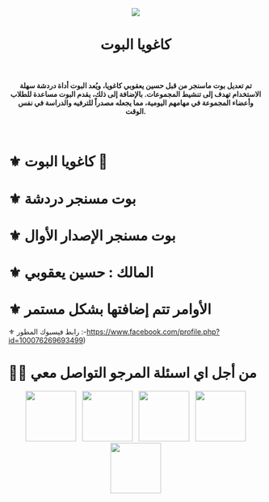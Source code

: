 <p align="center">
<img src="https://i.ibb.co/74m2BvB/Picsart-24-08-20-12-21-07-698.jpg"/>
</p>
<h1 align="center">كاغويا البوت</h1>

<br><h4 align="center">تم تعديل بوت ماسنجر من قبل حسين يعقوبي كاغويا، ويُعد البوت أداة دردشة سهلة الاستخدام تهدف إلى تنشيط المجموعات. بالإضافة إلى ذلك، يقدم البوت مساعدة للطلاب وأعضاء المجموعة في مهامهم اليومية، مما يجعله مصدراً للترفيه والدراسة في نفس الوقت.</h4><br/>
#  ⚜️ كاغويا البوت 💟  </h1>

# ⚜️ بوت مسنجر دردشة
# ⚜️ بوت مسنجر الإصدار الأوال
# ⚜️ المالك : حسين يعقوبي 
# ⚜️ الأوامر تتم إضافتها بشكل مستمر
⚜️ رابط فيسبوك المطور :-https://www.facebook.com/profile.php?id=100076269693499)

# 🤝🏻 من أجل اي اسىئلة المرجو التواصل معي
<p align="center"> 
&nbsp; <a href="https://www.instagram.com/hussein_yacoubu/" target="_blank" rel="noopener noreferrer"><img src="https://img.icons8.com/plasticine/100/000000/instagram-new.png" width="100" /></a> 
&nbsp; <a href="https://www.tiktok.com/@darkomida2324?lang=en" target="_blank" rel="noopener noreferrer"><img src="https://i.imgur.com/jcWPUix.png" width="100" /></a>    
&nbsp; <a href="https://github.com/dashboard" target="_blank" rel="noopener noreferrer"><img src="https://img.icons8.com/plasticine/100/000000/github.png" width="100" /></a>
&nbsp; <a href="https://m.facebook.com/profile.php/?id=100076269693499" target="_blank" rel="noopener noreferrer"><img src="https://img.icons8.com/plasticine/100/000000/facebook.png"  width="100" /></a>
&nbsp; <a href="houssin.sb4@gmail.com" target="_blank" rel="noopener noreferrer"><img src="https://img.icons8.com/plasticine/100/000000/gmail.png"  width="100" /></a>
</p>
